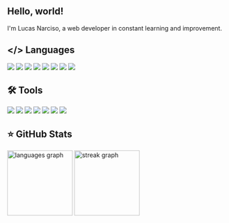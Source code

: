## Hello, world!
I'm Lucas Narciso, a web developer in constant learning and improvement.

<!--
## 🔍 Contact
<a href="https://www.linkedin.com/in/lucas-narciso01/" target="_blank"><img alt="LinkedIn" src="/Ícones/Linkedin.png"></a> <a href="https://www.instagram.com/lucasnarcisos/" target="_blank"><img alt="Instagram" src="/Ícones/Instagram.png"></a>
 -->
## </> Languages

<div style={ display: flex }>

  [<img src="https://img.shields.io/badge/HTML5-011627?style=for-the-badge&logo=html5&logoColor=white">](https://developer.mozilla.org/en-US/docs/Web/HTML)
  [<img src="https://img.shields.io/badge/CSS3-011627?style=for-the-badge&logo=css3&logoColor=white">](https://developer.mozilla.org/en-US/docs/Web/CSS)
  [<img src="https://img.shields.io/badge/JavaScript-011627?style=for-the-badge&logo=javascript&logoColor=F7DF1E">](https://developer.mozilla.org/en-US/docs/Web/JavaScript)
  [<img src="https://img.shields.io/badge/React-011627?style=for-the-badge&logo=react&logoColor=61DAFB">](https://react.dev/)
  [<img src="https://img.shields.io/badge/PHP-011627?style=for-the-badge&logo=php&logoColor=white">](https://www.php.net/)
  [<img src="https://img.shields.io/badge/MySQL-011627?style=for-the-badge&logo=mysql&logoColor=white">](https://www.mysql.com/)
  [<img src="https://img.shields.io/badge/Apps_Script-011627?style=for-the-badge&logo=googleappsscript">](https://www.google.com/script/start/)
  [<img src="https://img.shields.io/badge/Python-011627?style=for-the-badge&logo=python">](https://www.python.org/)
  
</div>

## 🛠 Tools

<div style={ display: flex }>

  [<img src="https://img.shields.io/badge/Git-011627?style=for-the-badge&logo=git">](https://git-scm.com/)
  [<img src="https://img.shields.io/badge/Postman-011627?style=for-the-badge&logo=postman">](https://www.postman.com/)
  [<img src="https://img.shields.io/badge/Visual_Studio_Code-011627?style=for-the-badge">](https://code.visualstudio.com/)
  [<img src="https://img.shields.io/badge/Notion-011627?style=for-the-badge&logo=notion">](https://www.notion.so/)
  [<img src="https://img.shields.io/badge/Figma-011627?style=for-the-badge&logo=figma">](https://www.figma.com/)
  [<img src="https://img.shields.io/badge/Beekeeper%20Studio-011627?style=for-the-badge&logo=beekeeperstudio">](https://www.beekeeperstudio.io/)
  [<img src="https://img.shields.io/badge/Github-011627?style=for-the-badge&logo=github">](https://github.com/)
  
</div>
  
## ⭐️ GitHub Stats
  
<div>
  <div align="left">
  <img src="https://github-readme-stats.vercel.app/api/top-langs?username=LucasNarciso&locale=en&hide_title=false&layout=compact&card_width=320&langs_count=5&theme=nightowl&hide_border=false&order=2" height="150" alt="languages graph"  />
  <img src="https://streak-stats.demolab.com?user=LucasNarciso&locale=en&mode=weekly&theme=nightowl&hide_border=false&border_radius=5&order=3" height="150" alt="streak graph"  />
  
</div>
